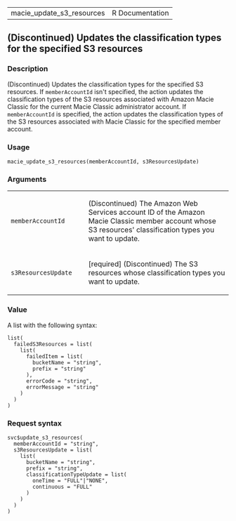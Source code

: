 <table style="width: 100%;">
<tbody>
<tr class="odd">
<td>macie_update_s3_resources</td>
<td style="text-align: right;">R Documentation</td>
</tr>
</tbody>
</table>

## (Discontinued) Updates the classification types for the specified S3 resources

### Description

(Discontinued) Updates the classification types for the specified S3
resources. If `memberAccountId` isn't specified, the action updates the
classification types of the S3 resources associated with Amazon Macie
Classic for the current Macie Classic administrator account. If
`memberAccountId` is specified, the action updates the classification
types of the S3 resources associated with Macie Classic for the
specified member account.

### Usage

    macie_update_s3_resources(memberAccountId, s3ResourcesUpdate)

### Arguments

<table>
<colgroup>
<col style="width: 35%" />
<col style="width: 65%" />
</colgroup>
<tbody>
<tr class="odd">
<td><code
id="macie_update_s3_resources_:_memberAccountId">memberAccountId</code></td>
<td><p>(Discontinued) The Amazon Web Services account ID of the Amazon
Macie Classic member account whose S3 resources' classification types
you want to update.</p></td>
</tr>
<tr class="even">
<td><code
id="macie_update_s3_resources_:_s3ResourcesUpdate">s3ResourcesUpdate</code></td>
<td><p>[required] (Discontinued) The S3 resources whose classification
types you want to update.</p></td>
</tr>
</tbody>
</table>

### Value

A list with the following syntax:

    list(
      failedS3Resources = list(
        list(
          failedItem = list(
            bucketName = "string",
            prefix = "string"
          ),
          errorCode = "string",
          errorMessage = "string"
        )
      )
    )

### Request syntax

    svc$update_s3_resources(
      memberAccountId = "string",
      s3ResourcesUpdate = list(
        list(
          bucketName = "string",
          prefix = "string",
          classificationTypeUpdate = list(
            oneTime = "FULL"|"NONE",
            continuous = "FULL"
          )
        )
      )
    )
